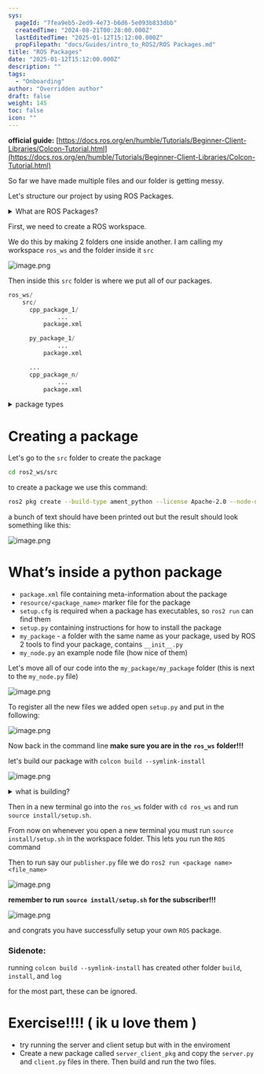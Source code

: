 ```yaml
---
sys:
  pageId: "7fea9eb5-2ed9-4e73-b6d6-5e093b833dbb"
  createdTime: "2024-08-21T00:28:00.000Z"
  lastEditedTime: "2025-01-12T15:12:00.000Z"
  propFilepath: "docs/Guides/intro_to_ROS2/ROS Packages.md"
title: "ROS Packages"
date: "2025-01-12T15:12:00.000Z"
description: ""
tags:
  - "Onboarding"
author: "Overridden author"
draft: false
weight: 145
toc: false
icon: ""
---
```


**official guide:** [https://docs.ros.org/en/humble/Tutorials/Beginner-Client-Libraries/Colcon-Tutorial.html](https://docs.ros.org/en/humble/Tutorials/Beginner-Client-Libraries/Colcon-Tutorial.html)

So far we have made multiple files and our folder is getting messy.

Let's structure our project by using ROS Packages.

<details>

<summary>What are ROS Packages?</summary>

ROS Packages are, as the name implies, packages of code that are highly sharable between ROS developers.

They consist of a folder, `package.xml` file, and source code

```python
      cpp_package_1/
		      ... imagine much code files here ..
          package.xml
```

</details>

First, we need to create a ROS workspace.

We do this by making 2 folders one inside another. I am calling my workspace `ros_ws` and the folder inside it `src`

![image.png](https://prod-files-secure.s3.us-west-2.amazonaws.com/d518164a-d88e-44d1-a4ee-3adb3bd8bce0/70706947-fd18-4537-a67b-e12946812d31/image.png?X-Amz-Algorithm=AWS4-HMAC-SHA256&X-Amz-Content-Sha256=UNSIGNED-PAYLOAD&X-Amz-Credential=ASIAZI2LB466Y4A2OICP%2F20250325%2Fus-west-2%2Fs3%2Faws4_request&X-Amz-Date=20250325T190215Z&X-Amz-Expires=3600&X-Amz-Security-Token=IQoJb3JpZ2luX2VjELL%2F%2F%2F%2F%2F%2F%2F%2F%2F%2FwEaCXVzLXdlc3QtMiJHMEUCIQD2yZ3jEdelsPX7yMQJxHb9KPIo%2F91%2BWvmbAQ85e2r7dAIgPE54ADuvLeA%2BReWLTPZv%2BCj1fM4NcKHFjqK5IdV%2FTLoq%2FwMIGxAAGgw2Mzc0MjMxODM4MDUiDGsg7zZ9Np2llto2QyrcA%2Fw05ieXy6sc0OtjcXDNrU70YE6t6l0q4oxkYIWcHSiTTRYzI0VFFF4SCAt%2BRH%2F4%2Fmkg1S5MpVz9LqamAdIfXH7IRwekmN0VXmVUA1zFsxyquE9QWuINWJg1AtgTr6nCLL8Bh%2BgVtoh0%2B8X%2FUk6mpDYeCOmwKCS26K1dvUH8Bsg9G7WdvPiNWqCuJb2xNE%2FZVFhdaXLVD%2BjikqNIna%2BtNCXB%2FnOOkiEjNr8mBYNwo1ftreOD1IQTe5YxntCPPyXWa6addTbXJZ9vMq7HmTCWzrPlM0d6TKhhbJ8%2FeQr7U5lsjskluMLFQeIXu0kl54wHuwotKuK4oRPUZD%2Fd4DHqrI0ZjkPY8NjC8MMXz3iD8nvZmdqN0zVSaFldv5K0LXfDmDsTWPgqpPSNe1npfhfGSndYypYUKS5jgc6%2Fp7Gve415j5UjsnCESmeZAFt7NISfGZdh2qaFv%2Fr1fDLbBebo6QpbORy%2B%2FIZYNaKLR44tk7qEDrJrIee2ieTSMNEtfpEL%2FGYQbQqp%2FJx6%2BKo%2BbjXWlfN2waNV%2FERKR0835nTw3KBnXIjk1rD71HkA8NSshr53fsY1Ee%2FU5%2FDETvieasDVhB6ONzZtNrCJtQr9BkHY2%2F6JBRNuRf41WAU9JyknMMfji78GOqUBpe4clGLtGG1eRV3JVDikY2f9D%2FeU4DKEjbA7r%2BG6oH0pPgFVAU27n8ZqCxPHcRlxHwL5pn29tNIAZw9h7Ts0WxsdQa99etVtZiSQ%2FFaivEvIRceY1JnLehGu35FuQ8vaC1OogCj2fKom4JDDRGd7KkOMOJLOaHgDqvqTAaQsEhsdQDK0QMHuPx0cWbFhpLFcQRko2GDmQcpvOAj4K70bjX9hQ4nu&X-Amz-Signature=e25f80fa59fd490e94b267c12c77e8d3174a0f156a7d8c4247bfd15fc5199484&X-Amz-SignedHeaders=host&x-id=GetObject)

Then inside this `src` folder is where we put all of our packages.

```python
ros_ws/
    src/
      cpp_package_1/
		      ...
          package.xml

      py_package_1/
		      ...
          package.xml

      ...
      cpp_package_n/
		      ...
          package.xml

```

<details>

<summary>package types</summary>

packages can be either `C++` or python.

the intern file structure is different for each but for this guide we will stick to creating python packages

</details>

# Creating a package

Let's go to the `src` folder to create the package

```bash
cd ros2_ws/src
```

to create a package we use this command:

```bash
ros2 pkg create --build-type ament_python --license Apache-2.0 --node-name my_node my_package
```

a bunch of text should have been printed out but the result should look something like this:

![image.png](https://prod-files-secure.s3.us-west-2.amazonaws.com/d518164a-d88e-44d1-a4ee-3adb3bd8bce0/e6cf1e3f-8512-4a3e-b131-079f800bf3e8/image.png?X-Amz-Algorithm=AWS4-HMAC-SHA256&X-Amz-Content-Sha256=UNSIGNED-PAYLOAD&X-Amz-Credential=ASIAZI2LB466Y4A2OICP%2F20250325%2Fus-west-2%2Fs3%2Faws4_request&X-Amz-Date=20250325T190215Z&X-Amz-Expires=3600&X-Amz-Security-Token=IQoJb3JpZ2luX2VjELL%2F%2F%2F%2F%2F%2F%2F%2F%2F%2FwEaCXVzLXdlc3QtMiJHMEUCIQD2yZ3jEdelsPX7yMQJxHb9KPIo%2F91%2BWvmbAQ85e2r7dAIgPE54ADuvLeA%2BReWLTPZv%2BCj1fM4NcKHFjqK5IdV%2FTLoq%2FwMIGxAAGgw2Mzc0MjMxODM4MDUiDGsg7zZ9Np2llto2QyrcA%2Fw05ieXy6sc0OtjcXDNrU70YE6t6l0q4oxkYIWcHSiTTRYzI0VFFF4SCAt%2BRH%2F4%2Fmkg1S5MpVz9LqamAdIfXH7IRwekmN0VXmVUA1zFsxyquE9QWuINWJg1AtgTr6nCLL8Bh%2BgVtoh0%2B8X%2FUk6mpDYeCOmwKCS26K1dvUH8Bsg9G7WdvPiNWqCuJb2xNE%2FZVFhdaXLVD%2BjikqNIna%2BtNCXB%2FnOOkiEjNr8mBYNwo1ftreOD1IQTe5YxntCPPyXWa6addTbXJZ9vMq7HmTCWzrPlM0d6TKhhbJ8%2FeQr7U5lsjskluMLFQeIXu0kl54wHuwotKuK4oRPUZD%2Fd4DHqrI0ZjkPY8NjC8MMXz3iD8nvZmdqN0zVSaFldv5K0LXfDmDsTWPgqpPSNe1npfhfGSndYypYUKS5jgc6%2Fp7Gve415j5UjsnCESmeZAFt7NISfGZdh2qaFv%2Fr1fDLbBebo6QpbORy%2B%2FIZYNaKLR44tk7qEDrJrIee2ieTSMNEtfpEL%2FGYQbQqp%2FJx6%2BKo%2BbjXWlfN2waNV%2FERKR0835nTw3KBnXIjk1rD71HkA8NSshr53fsY1Ee%2FU5%2FDETvieasDVhB6ONzZtNrCJtQr9BkHY2%2F6JBRNuRf41WAU9JyknMMfji78GOqUBpe4clGLtGG1eRV3JVDikY2f9D%2FeU4DKEjbA7r%2BG6oH0pPgFVAU27n8ZqCxPHcRlxHwL5pn29tNIAZw9h7Ts0WxsdQa99etVtZiSQ%2FFaivEvIRceY1JnLehGu35FuQ8vaC1OogCj2fKom4JDDRGd7KkOMOJLOaHgDqvqTAaQsEhsdQDK0QMHuPx0cWbFhpLFcQRko2GDmQcpvOAj4K70bjX9hQ4nu&X-Amz-Signature=23e94f80a7c3c06b5783b0af13247b357e7182ccd142a3a90cb58c0ab64485a1&X-Amz-SignedHeaders=host&x-id=GetObject)

# What’s inside a python package

- `package.xml` file containing meta-information about the package
- `resource/<package_name>` marker file for the package
- `setup.cfg` is required when a package has executables, so `ros2 run` can find them
- `setup.py` containing instructions for how to install the package
- `my_package` - a folder with the same name as your package, used by ROS 2 tools to find your package, contains `__init__.py`
- `my_node.py` an example node file (how nice of them)

Let's move all of our code into the `my_package/my_package` folder (this is next to the `my_node.py` file)

![image.png](https://prod-files-secure.s3.us-west-2.amazonaws.com/d518164a-d88e-44d1-a4ee-3adb3bd8bce0/9ce58f11-0da9-4d3e-b86d-506a9685d378/image.png?X-Amz-Algorithm=AWS4-HMAC-SHA256&X-Amz-Content-Sha256=UNSIGNED-PAYLOAD&X-Amz-Credential=ASIAZI2LB466Y4A2OICP%2F20250325%2Fus-west-2%2Fs3%2Faws4_request&X-Amz-Date=20250325T190215Z&X-Amz-Expires=3600&X-Amz-Security-Token=IQoJb3JpZ2luX2VjELL%2F%2F%2F%2F%2F%2F%2F%2F%2F%2FwEaCXVzLXdlc3QtMiJHMEUCIQD2yZ3jEdelsPX7yMQJxHb9KPIo%2F91%2BWvmbAQ85e2r7dAIgPE54ADuvLeA%2BReWLTPZv%2BCj1fM4NcKHFjqK5IdV%2FTLoq%2FwMIGxAAGgw2Mzc0MjMxODM4MDUiDGsg7zZ9Np2llto2QyrcA%2Fw05ieXy6sc0OtjcXDNrU70YE6t6l0q4oxkYIWcHSiTTRYzI0VFFF4SCAt%2BRH%2F4%2Fmkg1S5MpVz9LqamAdIfXH7IRwekmN0VXmVUA1zFsxyquE9QWuINWJg1AtgTr6nCLL8Bh%2BgVtoh0%2B8X%2FUk6mpDYeCOmwKCS26K1dvUH8Bsg9G7WdvPiNWqCuJb2xNE%2FZVFhdaXLVD%2BjikqNIna%2BtNCXB%2FnOOkiEjNr8mBYNwo1ftreOD1IQTe5YxntCPPyXWa6addTbXJZ9vMq7HmTCWzrPlM0d6TKhhbJ8%2FeQr7U5lsjskluMLFQeIXu0kl54wHuwotKuK4oRPUZD%2Fd4DHqrI0ZjkPY8NjC8MMXz3iD8nvZmdqN0zVSaFldv5K0LXfDmDsTWPgqpPSNe1npfhfGSndYypYUKS5jgc6%2Fp7Gve415j5UjsnCESmeZAFt7NISfGZdh2qaFv%2Fr1fDLbBebo6QpbORy%2B%2FIZYNaKLR44tk7qEDrJrIee2ieTSMNEtfpEL%2FGYQbQqp%2FJx6%2BKo%2BbjXWlfN2waNV%2FERKR0835nTw3KBnXIjk1rD71HkA8NSshr53fsY1Ee%2FU5%2FDETvieasDVhB6ONzZtNrCJtQr9BkHY2%2F6JBRNuRf41WAU9JyknMMfji78GOqUBpe4clGLtGG1eRV3JVDikY2f9D%2FeU4DKEjbA7r%2BG6oH0pPgFVAU27n8ZqCxPHcRlxHwL5pn29tNIAZw9h7Ts0WxsdQa99etVtZiSQ%2FFaivEvIRceY1JnLehGu35FuQ8vaC1OogCj2fKom4JDDRGd7KkOMOJLOaHgDqvqTAaQsEhsdQDK0QMHuPx0cWbFhpLFcQRko2GDmQcpvOAj4K70bjX9hQ4nu&X-Amz-Signature=977a334029c771b9a8366be0a52442def5d30ec29c53863773cb8389c24e3e9b&X-Amz-SignedHeaders=host&x-id=GetObject)

To register all the new files we added open `setup.py` and put in the following:

![image.png](https://prod-files-secure.s3.us-west-2.amazonaws.com/d518164a-d88e-44d1-a4ee-3adb3bd8bce0/1cd7c262-4cae-4496-9d75-c178537d24a2/image.png?X-Amz-Algorithm=AWS4-HMAC-SHA256&X-Amz-Content-Sha256=UNSIGNED-PAYLOAD&X-Amz-Credential=ASIAZI2LB466Y4A2OICP%2F20250325%2Fus-west-2%2Fs3%2Faws4_request&X-Amz-Date=20250325T190215Z&X-Amz-Expires=3600&X-Amz-Security-Token=IQoJb3JpZ2luX2VjELL%2F%2F%2F%2F%2F%2F%2F%2F%2F%2FwEaCXVzLXdlc3QtMiJHMEUCIQD2yZ3jEdelsPX7yMQJxHb9KPIo%2F91%2BWvmbAQ85e2r7dAIgPE54ADuvLeA%2BReWLTPZv%2BCj1fM4NcKHFjqK5IdV%2FTLoq%2FwMIGxAAGgw2Mzc0MjMxODM4MDUiDGsg7zZ9Np2llto2QyrcA%2Fw05ieXy6sc0OtjcXDNrU70YE6t6l0q4oxkYIWcHSiTTRYzI0VFFF4SCAt%2BRH%2F4%2Fmkg1S5MpVz9LqamAdIfXH7IRwekmN0VXmVUA1zFsxyquE9QWuINWJg1AtgTr6nCLL8Bh%2BgVtoh0%2B8X%2FUk6mpDYeCOmwKCS26K1dvUH8Bsg9G7WdvPiNWqCuJb2xNE%2FZVFhdaXLVD%2BjikqNIna%2BtNCXB%2FnOOkiEjNr8mBYNwo1ftreOD1IQTe5YxntCPPyXWa6addTbXJZ9vMq7HmTCWzrPlM0d6TKhhbJ8%2FeQr7U5lsjskluMLFQeIXu0kl54wHuwotKuK4oRPUZD%2Fd4DHqrI0ZjkPY8NjC8MMXz3iD8nvZmdqN0zVSaFldv5K0LXfDmDsTWPgqpPSNe1npfhfGSndYypYUKS5jgc6%2Fp7Gve415j5UjsnCESmeZAFt7NISfGZdh2qaFv%2Fr1fDLbBebo6QpbORy%2B%2FIZYNaKLR44tk7qEDrJrIee2ieTSMNEtfpEL%2FGYQbQqp%2FJx6%2BKo%2BbjXWlfN2waNV%2FERKR0835nTw3KBnXIjk1rD71HkA8NSshr53fsY1Ee%2FU5%2FDETvieasDVhB6ONzZtNrCJtQr9BkHY2%2F6JBRNuRf41WAU9JyknMMfji78GOqUBpe4clGLtGG1eRV3JVDikY2f9D%2FeU4DKEjbA7r%2BG6oH0pPgFVAU27n8ZqCxPHcRlxHwL5pn29tNIAZw9h7Ts0WxsdQa99etVtZiSQ%2FFaivEvIRceY1JnLehGu35FuQ8vaC1OogCj2fKom4JDDRGd7KkOMOJLOaHgDqvqTAaQsEhsdQDK0QMHuPx0cWbFhpLFcQRko2GDmQcpvOAj4K70bjX9hQ4nu&X-Amz-Signature=026aba6f452f25e9bcda41b43a18682c44a212d78b85beb811e60c04ad4f2c86&X-Amz-SignedHeaders=host&x-id=GetObject)

Now back in the command line **make sure you are in the** **`ros_ws`** **folder!!!**

let's build our package with `colcon build --symlink-install`

![image.png](https://prod-files-secure.s3.us-west-2.amazonaws.com/d518164a-d88e-44d1-a4ee-3adb3bd8bce0/2f2a0d27-b173-48fd-b189-5f5c0ce65619/image.png?X-Amz-Algorithm=AWS4-HMAC-SHA256&X-Amz-Content-Sha256=UNSIGNED-PAYLOAD&X-Amz-Credential=ASIAZI2LB466Y4A2OICP%2F20250325%2Fus-west-2%2Fs3%2Faws4_request&X-Amz-Date=20250325T190215Z&X-Amz-Expires=3600&X-Amz-Security-Token=IQoJb3JpZ2luX2VjELL%2F%2F%2F%2F%2F%2F%2F%2F%2F%2FwEaCXVzLXdlc3QtMiJHMEUCIQD2yZ3jEdelsPX7yMQJxHb9KPIo%2F91%2BWvmbAQ85e2r7dAIgPE54ADuvLeA%2BReWLTPZv%2BCj1fM4NcKHFjqK5IdV%2FTLoq%2FwMIGxAAGgw2Mzc0MjMxODM4MDUiDGsg7zZ9Np2llto2QyrcA%2Fw05ieXy6sc0OtjcXDNrU70YE6t6l0q4oxkYIWcHSiTTRYzI0VFFF4SCAt%2BRH%2F4%2Fmkg1S5MpVz9LqamAdIfXH7IRwekmN0VXmVUA1zFsxyquE9QWuINWJg1AtgTr6nCLL8Bh%2BgVtoh0%2B8X%2FUk6mpDYeCOmwKCS26K1dvUH8Bsg9G7WdvPiNWqCuJb2xNE%2FZVFhdaXLVD%2BjikqNIna%2BtNCXB%2FnOOkiEjNr8mBYNwo1ftreOD1IQTe5YxntCPPyXWa6addTbXJZ9vMq7HmTCWzrPlM0d6TKhhbJ8%2FeQr7U5lsjskluMLFQeIXu0kl54wHuwotKuK4oRPUZD%2Fd4DHqrI0ZjkPY8NjC8MMXz3iD8nvZmdqN0zVSaFldv5K0LXfDmDsTWPgqpPSNe1npfhfGSndYypYUKS5jgc6%2Fp7Gve415j5UjsnCESmeZAFt7NISfGZdh2qaFv%2Fr1fDLbBebo6QpbORy%2B%2FIZYNaKLR44tk7qEDrJrIee2ieTSMNEtfpEL%2FGYQbQqp%2FJx6%2BKo%2BbjXWlfN2waNV%2FERKR0835nTw3KBnXIjk1rD71HkA8NSshr53fsY1Ee%2FU5%2FDETvieasDVhB6ONzZtNrCJtQr9BkHY2%2F6JBRNuRf41WAU9JyknMMfji78GOqUBpe4clGLtGG1eRV3JVDikY2f9D%2FeU4DKEjbA7r%2BG6oH0pPgFVAU27n8ZqCxPHcRlxHwL5pn29tNIAZw9h7Ts0WxsdQa99etVtZiSQ%2FFaivEvIRceY1JnLehGu35FuQ8vaC1OogCj2fKom4JDDRGd7KkOMOJLOaHgDqvqTAaQsEhsdQDK0QMHuPx0cWbFhpLFcQRko2GDmQcpvOAj4K70bjX9hQ4nu&X-Amz-Signature=0c0b3aba3a3b5fffc4b0b8d61acb82fe8dc6a9cf039af6a50f9691d1675d7c47&X-Amz-SignedHeaders=host&x-id=GetObject)

<details>

<summary>what is building?</summary>

if you are a CS major at Rose-Hulman you will learn the answer to this in CSSE132

but TLDR; is it combines all the code files into one program that can be run easily 

</details>

Then in a new terminal go into the `ros_ws` folder with `cd ros_ws` and run `source install/setup.sh`. 

From now on whenever you open a new terminal you must run `source install/setup.sh` in the workspace folder. This lets you run the `ROS` command

Then to run say our `publisher.py` file we do `ros2 run <package name> <file_name>`

![image.png](https://prod-files-secure.s3.us-west-2.amazonaws.com/d518164a-d88e-44d1-a4ee-3adb3bd8bce0/4f4b1219-3a44-4632-aa0a-ce3471699f59/image.png?X-Amz-Algorithm=AWS4-HMAC-SHA256&X-Amz-Content-Sha256=UNSIGNED-PAYLOAD&X-Amz-Credential=ASIAZI2LB466Y4A2OICP%2F20250325%2Fus-west-2%2Fs3%2Faws4_request&X-Amz-Date=20250325T190216Z&X-Amz-Expires=3600&X-Amz-Security-Token=IQoJb3JpZ2luX2VjELL%2F%2F%2F%2F%2F%2F%2F%2F%2F%2FwEaCXVzLXdlc3QtMiJHMEUCIQD2yZ3jEdelsPX7yMQJxHb9KPIo%2F91%2BWvmbAQ85e2r7dAIgPE54ADuvLeA%2BReWLTPZv%2BCj1fM4NcKHFjqK5IdV%2FTLoq%2FwMIGxAAGgw2Mzc0MjMxODM4MDUiDGsg7zZ9Np2llto2QyrcA%2Fw05ieXy6sc0OtjcXDNrU70YE6t6l0q4oxkYIWcHSiTTRYzI0VFFF4SCAt%2BRH%2F4%2Fmkg1S5MpVz9LqamAdIfXH7IRwekmN0VXmVUA1zFsxyquE9QWuINWJg1AtgTr6nCLL8Bh%2BgVtoh0%2B8X%2FUk6mpDYeCOmwKCS26K1dvUH8Bsg9G7WdvPiNWqCuJb2xNE%2FZVFhdaXLVD%2BjikqNIna%2BtNCXB%2FnOOkiEjNr8mBYNwo1ftreOD1IQTe5YxntCPPyXWa6addTbXJZ9vMq7HmTCWzrPlM0d6TKhhbJ8%2FeQr7U5lsjskluMLFQeIXu0kl54wHuwotKuK4oRPUZD%2Fd4DHqrI0ZjkPY8NjC8MMXz3iD8nvZmdqN0zVSaFldv5K0LXfDmDsTWPgqpPSNe1npfhfGSndYypYUKS5jgc6%2Fp7Gve415j5UjsnCESmeZAFt7NISfGZdh2qaFv%2Fr1fDLbBebo6QpbORy%2B%2FIZYNaKLR44tk7qEDrJrIee2ieTSMNEtfpEL%2FGYQbQqp%2FJx6%2BKo%2BbjXWlfN2waNV%2FERKR0835nTw3KBnXIjk1rD71HkA8NSshr53fsY1Ee%2FU5%2FDETvieasDVhB6ONzZtNrCJtQr9BkHY2%2F6JBRNuRf41WAU9JyknMMfji78GOqUBpe4clGLtGG1eRV3JVDikY2f9D%2FeU4DKEjbA7r%2BG6oH0pPgFVAU27n8ZqCxPHcRlxHwL5pn29tNIAZw9h7Ts0WxsdQa99etVtZiSQ%2FFaivEvIRceY1JnLehGu35FuQ8vaC1OogCj2fKom4JDDRGd7KkOMOJLOaHgDqvqTAaQsEhsdQDK0QMHuPx0cWbFhpLFcQRko2GDmQcpvOAj4K70bjX9hQ4nu&X-Amz-Signature=99a7713151667ac6ec1887193f517c6b31a76f8543758e7283c797a155339733&X-Amz-SignedHeaders=host&x-id=GetObject)

**remember to run** **`source install/setup.sh`** **for the subscriber!!!**

![image.png](https://prod-files-secure.s3.us-west-2.amazonaws.com/d518164a-d88e-44d1-a4ee-3adb3bd8bce0/02121119-dad4-49ec-8356-c956108b4243/image.png?X-Amz-Algorithm=AWS4-HMAC-SHA256&X-Amz-Content-Sha256=UNSIGNED-PAYLOAD&X-Amz-Credential=ASIAZI2LB466Y4A2OICP%2F20250325%2Fus-west-2%2Fs3%2Faws4_request&X-Amz-Date=20250325T190216Z&X-Amz-Expires=3600&X-Amz-Security-Token=IQoJb3JpZ2luX2VjELL%2F%2F%2F%2F%2F%2F%2F%2F%2F%2FwEaCXVzLXdlc3QtMiJHMEUCIQD2yZ3jEdelsPX7yMQJxHb9KPIo%2F91%2BWvmbAQ85e2r7dAIgPE54ADuvLeA%2BReWLTPZv%2BCj1fM4NcKHFjqK5IdV%2FTLoq%2FwMIGxAAGgw2Mzc0MjMxODM4MDUiDGsg7zZ9Np2llto2QyrcA%2Fw05ieXy6sc0OtjcXDNrU70YE6t6l0q4oxkYIWcHSiTTRYzI0VFFF4SCAt%2BRH%2F4%2Fmkg1S5MpVz9LqamAdIfXH7IRwekmN0VXmVUA1zFsxyquE9QWuINWJg1AtgTr6nCLL8Bh%2BgVtoh0%2B8X%2FUk6mpDYeCOmwKCS26K1dvUH8Bsg9G7WdvPiNWqCuJb2xNE%2FZVFhdaXLVD%2BjikqNIna%2BtNCXB%2FnOOkiEjNr8mBYNwo1ftreOD1IQTe5YxntCPPyXWa6addTbXJZ9vMq7HmTCWzrPlM0d6TKhhbJ8%2FeQr7U5lsjskluMLFQeIXu0kl54wHuwotKuK4oRPUZD%2Fd4DHqrI0ZjkPY8NjC8MMXz3iD8nvZmdqN0zVSaFldv5K0LXfDmDsTWPgqpPSNe1npfhfGSndYypYUKS5jgc6%2Fp7Gve415j5UjsnCESmeZAFt7NISfGZdh2qaFv%2Fr1fDLbBebo6QpbORy%2B%2FIZYNaKLR44tk7qEDrJrIee2ieTSMNEtfpEL%2FGYQbQqp%2FJx6%2BKo%2BbjXWlfN2waNV%2FERKR0835nTw3KBnXIjk1rD71HkA8NSshr53fsY1Ee%2FU5%2FDETvieasDVhB6ONzZtNrCJtQr9BkHY2%2F6JBRNuRf41WAU9JyknMMfji78GOqUBpe4clGLtGG1eRV3JVDikY2f9D%2FeU4DKEjbA7r%2BG6oH0pPgFVAU27n8ZqCxPHcRlxHwL5pn29tNIAZw9h7Ts0WxsdQa99etVtZiSQ%2FFaivEvIRceY1JnLehGu35FuQ8vaC1OogCj2fKom4JDDRGd7KkOMOJLOaHgDqvqTAaQsEhsdQDK0QMHuPx0cWbFhpLFcQRko2GDmQcpvOAj4K70bjX9hQ4nu&X-Amz-Signature=b817f21217648efaf8cb12698d2276b7a46aa0d934430c7ff6f8fcfaabec8ffd&X-Amz-SignedHeaders=host&x-id=GetObject)

and congrats you have successfully setup your own `ROS` package.

### Sidenote:

running `colcon build --symlink-install` has created other folder `build`, `install`, and `log`

for the most part, these can be ignored.

# Exercise!!!! ( ik u love them )

- try running the server and client setup but with in the enviroment
- Create a new package called `server_client_pkg` and copy the `server.py` and `client.py` files in there. Then build and run the two files.
